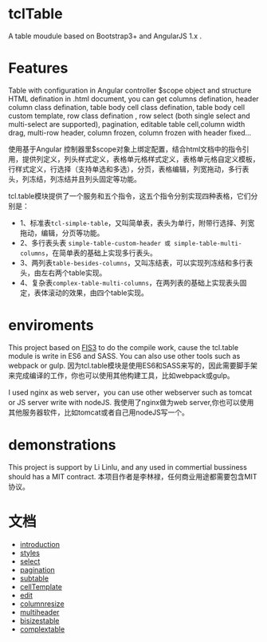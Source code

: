 # tclTable
A table moudule based on Bootstrap3+ and AngularJS 1.x .

# Features
Table with configuration in Angular controller $scope object and structure HTML defination in .html document, you can get columns defination, header column class defination, table body cell class defination, table body cell custom template, row class defination , row select (both single select and multi-select are supported), pagination, editable table cell,column width drag, multi-row header, column frozen, column frozen with header fixed...

使用基于Angular 控制器里$scope对象上绑定配置，结合html文档中的指令引用，提供列定义，列头样式定义，表格单元格样式定义，表格单元格自定义模板，行样式定义，行选择（支持单选和多选），分页，表格编辑，列宽拖动，多行表头，列冻结，列冻结并且列头固定等功能。

tcl.table模块提供了一个服务和五个指令，这五个指令分别实现四种表格，它们分别是：
* 1、标准表`tcl-simple-table`，又叫简单表，表头为单行，附带行选择、列宽拖动，编辑，分页等功能。
* 2、多行表头表 `simple-table-custom-header 或 simple-table-multi-columns`，在简单表的基础上实现多行表头。
* 3、两列表`table-besides-columns`，又叫冻结表，可以实现列冻结和多行表头，由左右两个table实现。
* 4、复杂表`complex-table-multi-columns`，在两列表的基础上实现表头固定，表体滚动的效果，由四个table实现。

# enviroments 
This project based on [FIS3](http://fis.baidu.com) to do the compile work, cause the tcl.table module is write in ES6 and SASS. You can also use other tools such as webpack or gulp.
因为tcl.table模块是使用ES6和SASS来写的，因此需要脚手架来完成编译的工作，你也可以使用其他构建工具，比如webpack或gulp。

I used nginx as web server，you can use other webserver such as tomcat or JS server write with nodeJS.
我使用了nginx做为web server,你也可以使用其他服务器软件，比如tomcat或者自己用nodeJS写一个。

# demonstrations
This project is support by Li Linlu, and any used in commertial bussiness should has a MIT contract.
本项目作者是李林禄，任何商业用途都需要包含MIT协议。

# 文档
* [introduction](https://github.com/lilinlugis/tclTable/blob/master/doc/introduction.md)
* [styles](https://github.com/lilinlugis/tclTable/blob/master/doc/styles.md)
* [select](https://github.com/lilinlugis/tclTable/blob/master/doc/select.md)
* [pagination](https://github.com/lilinlugis/tclTable/blob/master/doc/pagination.md)
* [subtable](https://github.com/lilinlugis/tclTable/blob/master/doc/subtable.md)
* [cellTemplate](https://github.com/lilinlugis/tclTable/blob/master/doc/celltemplate.md)
* [edit](https://github.com/lilinlugis/tclTable/blob/master/doc/edit.md)
* [columnresize](https://github.com/lilinlugis/tclTable/blob/master/doc/columnresize.md)
* [multiheader](https://github.com/lilinlugis/tclTable/blob/master/doc/multiheader.md)
* [bisizestable](https://github.com/lilinlugis/tclTable/blob/master/doc/bisizestable.md)
* [complextable](https://github.com/lilinlugis/tclTable/blob/master/doc/complextable.md)